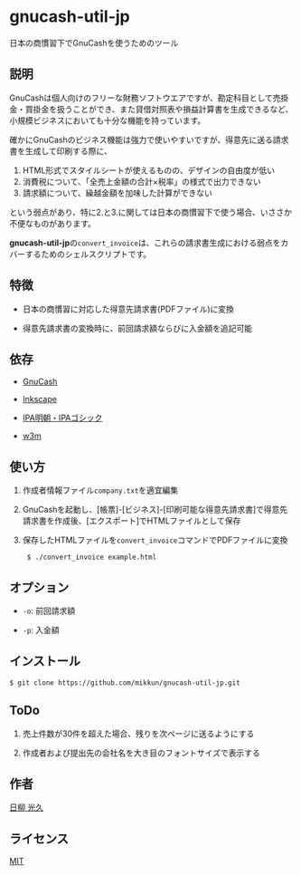 gnucash-util-jp
===============

日本の商慣習下でGnuCashを使うためのツール

説明
----

GnuCashは個人向けのフリーな財務ソフトウエアですが、勘定科目として売掛金・買掛金を扱うことができ、また貸借対照表や損益計算書を生成できるなど、小規模ビジネスにおいても十分な機能を持っています。

確かにGnuCashのビジネス機能は強力で使いやすいですが、得意先に送る請求書を生成して印刷する際に、

1. HTML形式でスタイルシートが使えるものの、デザインの自由度が低い
2. 消費税について、「全売上金額の合計×税率」の様式で出力できない
3. 請求額について、繰越金額を加味した計算ができない

という弱点があり、特に2.と3.に関しては日本の商慣習下で使う場合、いささか不便なものがあります。

**gnucash-util-jp**の`convert_invoice`は、これらの請求書生成における弱点をカバーするためのシェルスクリプトです。

特徴
----

* 日本の商慣習に対応した得意先請求書(PDFファイル)に変換

* 得意先請求書の変換時に、前回請求額ならびに入金額を追記可能

依存
----

* [GnuCash](https://www.gnucash.org/)

* [Inkscape](https://inkscape.org/)

* [IPA明朝・IPAゴシック](http://ipafont.ipa.go.jp/)

* [w3m](http://w3m.sourceforge.net/)

使い方
------

1. 作成者情報ファイル`company.txt`を適宜編集

2. GnuCashを起動し、\[帳票\]-\[ビジネス\]-\[印刷可能な得意先請求書\]で得意先請求書を作成後、\[エクスポート\]でHTMLファイルとして保存

3. 保存したHTMLファイルを`convert_invoice`コマンドでPDFファイルに変換

        $ ./convert_invoice example.html

オプション
----------

* `-o`: 前回請求額

* `-p`: 入金額

インストール
------------

    $ git clone https://github.com/mikkun/gnucash-util-jp.git

ToDo
----

1. 売上件数が30件を超えた場合、残りを次ページに送るようにする

2. 作成者および提出先の会社名を大き目のフォントサイズで表示する

作者
----

[日柳 光久](https://github.com/mikkun)

ライセンス
----------

[MIT](https://github.com/mikkun/gnucash-util-jp/blob/master/LICENCE)
